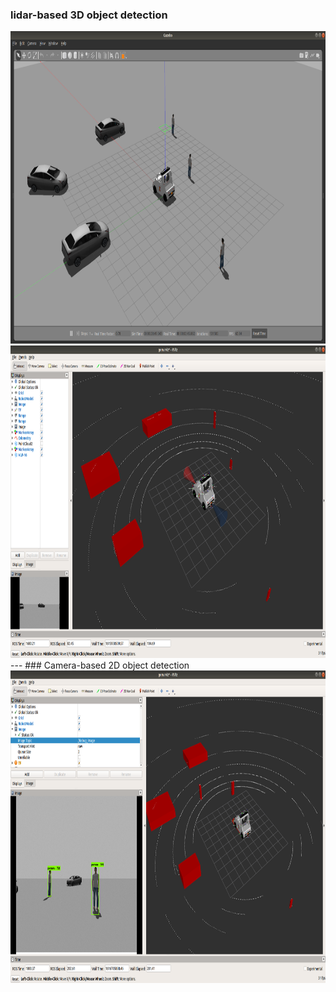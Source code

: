 ### lidar-based 3D object detection
<img width="800" height="500" src="docs/gazebo_point_cloud_detection.png"> 
<img width="800" height="500" src="docs/rviz_point_cloud_detection.png"> 
---
### Camera-based 2D object detection
<img width="800" height="500" src="docs/2D_object_detection.png"> 